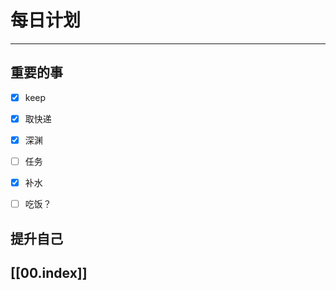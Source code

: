 
# 每日计划
---
## 重要的事

- [x]  keep
- [x]  取快递
- [x]  深渊
- [ ] 任务
- [x] 补水
- [ ] 吃饭？



## 提升自己

  



## [[00.index]]










